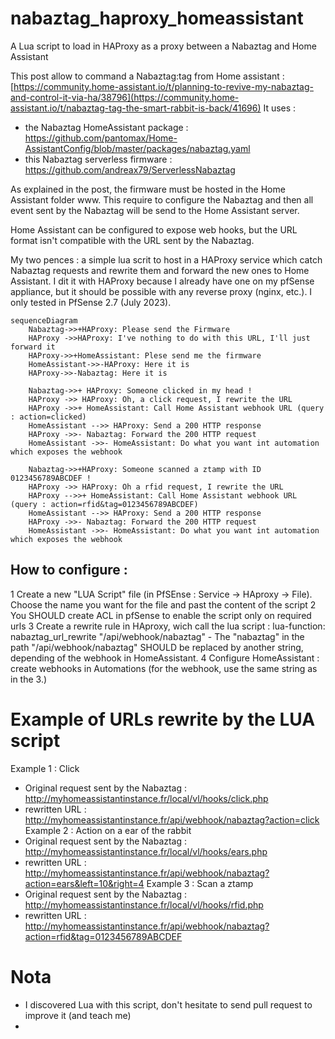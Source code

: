 # nabaztag_haproxy_homeassistant
A Lua script to load in HAProxy as a proxy between a Nabaztag and Home Assistant


This post allow to command a Nabaztag:tag from Home assistant : [https://community.home-assistant.io/t/planning-to-revive-my-nabaztag-and-control-it-via-ha/38796](https://community.home-assistant.io/t/nabaztag-tag-the-smart-rabbit-is-back/41696)
It uses : 
- the Nabaztag HomeAssistant package : https://github.com/pantomax/Home-AssistantConfig/blob/master/packages/nabaztag.yaml
- this Nabaztag serverless firmware : https://github.com/andreax79/ServerlessNabaztag

As explained in the post, the firmware must be hosted in the Home Assistant folder www. This require to configure the Nabaztag and then all event sent by the Nabaztag will be send to the Home Assistant server.

Home Assistant can be configured to expose web hooks, but the URL format isn't compatible with the URL sent by the Nabaztag.

My two pences : a simple lua scrit to host in a HAProxy service which catch Nabaztag requests and rewrite them and forward the new ones to Home Assistant.
I dit it with HAProxy because I already have one on my pfSense appliance, but it should be possible with any reverse proxy (nginx, etc.). I only tested in PfSense 2.7 (July 2023).

```mermaid
sequenceDiagram
    Nabaztag->>+HAProxy: Please send the Firmware
    HAProxy ->>HAProxy: I've nothing to do with this URL, I'll just forward it
    HAProxy->>+HomeAssistant: Plese send me the firmware
    HomeAssistant->>-HAProxy: Here it is
    HAProxy->>-Nabaztag: Here it is

    Nabaztag->>+ HAProxy: Someone clicked in my head !
    HAProxy ->> HAProxy: Oh, a click request, I rewrite the URL
    HAProxy ->>+ HomeAssistant: Call Home Assistant webhook URL (query : action=clicked)
    HomeAssistant -->> HAProxy: Send a 200 HTTP response
    HAProxy ->>- Nabaztag: Forward the 200 HTTP request
    HomeAssistant ->>- HomeAssistant: Do what you want int automation which exposes the webhook

    Nabaztag->>+HAProxy: Someone scanned a ztamp with ID 0123456789ABCDEF !
    HAProxy ->> HAProxy: Oh a rfid request, I rewrite the URL
    HAProxy -->>+ HomeAssistant: Call Home Assistant webhook URL (query : action=rfid&tag=0123456789ABCDEF)
    HomeAssistant -->> HAProxy: Send a 200 HTTP response
    HAProxy ->>- Nabaztag: Forward the 200 HTTP request
    HomeAssistant ->>- HomeAssistant: Do what you want int automation which exposes the webhook
```

## How to configure :
1 Create a new "LUA Script" file (in PfSEnse : Service -> HAproxy -> File). Choose the name you want for the file and past the content of the script
2 You SHOULD create ACL in pfSense to enable the script only on required urls
3 Create a rewrite rule in HAproxy, wich call the lua script : lua-function: nabaztag_url_rewrite "/api/webhook/nabaztag"
    - The "nabaztag" in the path "/api/webhook/nabaztag" SHOULD be replaced by another string, depending of the webhook in HomeAssistant. 
4 Configure HomeAssistant : create webhooks in Automations (for the webhook, use the same string as in the 3.)

# Example of URLs rewrite by the LUA script
  Example 1 : Click
  - Original request sent by the Nabaztag : http://myhomeassistantinstance.fr/local/vl/hooks/click.php
  - rewritten URL : http://myhomeassistantinstance.fr/api/webhook/nabaztag?action=click
  Example 2 : Action on a ear of the rabbit
  - Original request sent by the Nabaztag : http://myhomeassistantinstance.fr/local/vl/hooks/ears.php
  - rewritten URL : http://myhomeassistantinstance.fr/api/webhook/nabaztag?action=ears&left=10&right=4
  Example 3 : Scan a ztamp
  - Original request sent by the Nabaztag : http://myhomeassistantinstance.fr/local/vl/hooks/rfid.php
  - rewritten URL : http://myhomeassistantinstance.fr/api/webhook/nabaztag?action=rfid&tag=0123456789ABCDEF

# Nota
- I discovered Lua with this script, don't hesitate to send pull request to improve it (and teach me)
- 
